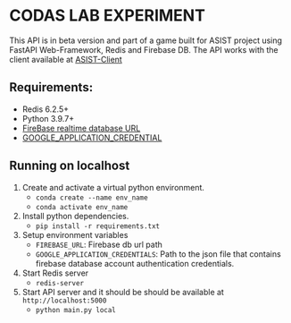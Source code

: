 # CODAS LAB EXPERIMENT

This API is in beta version and part of a game built for ASIST project using FastAPI Web-Framework, Redis and Firebase DB. The API works with the client available at [ASIST-Client](https://github.com/CoDaS-Lab/ASIST-Client)

## Requirements:

- Redis 6.2.5+
- Python 3.9.7+
- [FireBase realtime database URL](https://firebase.google.com/docs/database/rest/start#create_a_database)
- [GOOGLE_APPLICATION_CREDENTIAL](https://firebase.google.com/docs/admin/setup#initialize-sdk)

## Running on localhost

1. Create and activate a virtual python environment.
   - `conda create --name env_name`
   - `conda activate env_name`
2. Install python dependencies.
     - `pip install -r requirements.txt`
3. Setup environment variables
   - `FIREBASE_URL`: Firebase db url path
   - `GOOGLE_APPLICATION_CREDENTIALS`: Path to the json file that contains firebase database account authentication credentials.
4. Start Redis server
   - `redis-server`
5. Start API server and it should be should be available at `http://localhost:5000`
   - `python main.py local`
